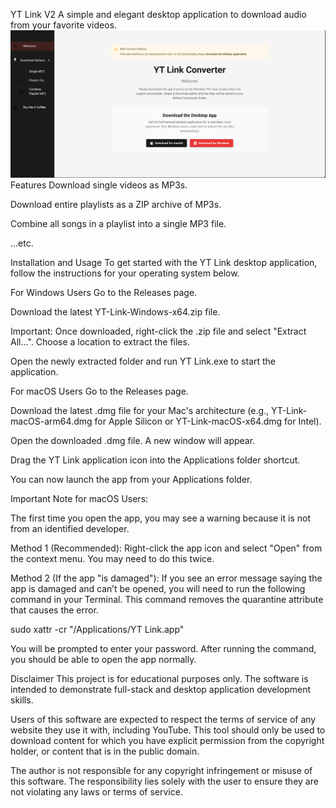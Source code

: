YT Link V2
A simple and elegant desktop application to download audio from your favorite videos.
![YT Link Screenshot](./assets/app.png)
Features
Download single videos as MP3s.

Download entire playlists as a ZIP archive of MP3s.

Combine all songs in a playlist into a single MP3 file.

...etc.

Installation and Usage
To get started with the YT Link desktop application, follow the instructions for your operating system below.

For Windows Users
Go to the Releases page.

Download the latest YT-Link-Windows-x64.zip file.

Important: Once downloaded, right-click the .zip file and select "Extract All...". Choose a location to extract the files.

Open the newly extracted folder and run YT Link.exe to start the application.

For macOS Users
Go to the Releases page.

Download the latest .dmg file for your Mac's architecture (e.g., YT-Link-macOS-arm64.dmg for Apple Silicon or YT-Link-macOS-x64.dmg for Intel).

Open the downloaded .dmg file. A new window will appear.

Drag the YT Link application icon into the Applications folder shortcut.

You can now launch the app from your Applications folder.

Important Note for macOS Users:

The first time you open the app, you may see a warning because it is not from an identified developer.

Method 1 (Recommended): Right-click the app icon and select "Open" from the context menu. You may need to do this twice.

Method 2 (If the app "is damaged"): If you see an error message saying the app is damaged and can’t be opened, you will need to run the following command in your Terminal. This command removes the quarantine attribute that causes the error.

sudo xattr -cr "/Applications/YT Link.app"

You will be prompted to enter your password. After running the command, you should be able to open the app normally.

Disclaimer
This project is for educational purposes only. The software is intended to demonstrate full-stack and desktop application development skills.

Users of this software are expected to respect the terms of service of any website they use it with, including YouTube. This tool should only be used to download content for which you have explicit permission from the copyright holder, or content that is in the public domain.

The author is not responsible for any copyright infringement or misuse of this software. The responsibility lies solely with the user to ensure they are not violating any laws or terms of service.
